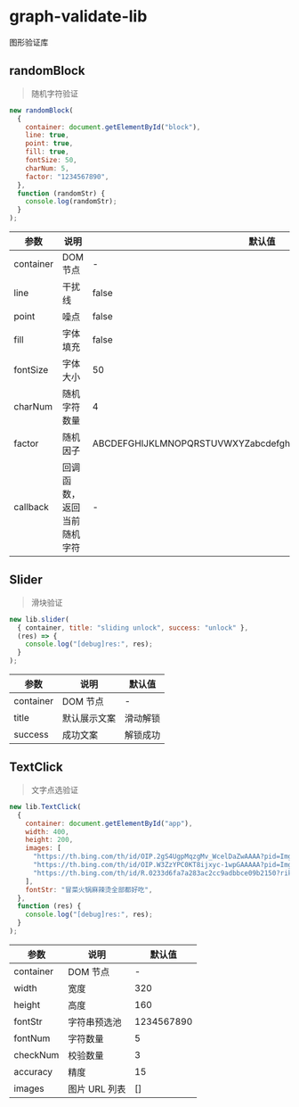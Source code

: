 # graph-validate-lib

图形验证库

## randomBlock

> 随机字符验证

```js
new randomBlock(
  {
    container: document.getElementById("block"),
    line: true,
    point: true,
    fill: true,
    fontSize: 50,
    charNum: 5,
    factor: "1234567890",
  },
  function (randomStr) {
    console.log(randomStr);
  }
);
```

| 参数      | 说明                       | 默认值                                                         |
| --------- | -------------------------- | -------------------------------------------------------------- |
| container | DOM 节点                   | -                                                              |
| line      | 干扰线                     | false                                                          |
| point     | 噪点                       | false                                                          |
| fill      | 字体填充                   | false                                                          |
| fontSize  | 字体大小                   | 50                                                             |
| charNum   | 随机字符数量               | 4                                                              |
| factor    | 随机因子                   | ABCDEFGHIJKLMNOPQRSTUVWXYZabcdefghijklmnopqrstuvwxyz0123456789 |
| callback  | 回调函数，返回当前随机字符 | -                                                              |

## Slider

> 滑块验证

```js
new lib.slider(
  { container, title: "sliding unlock", success: "unlock" },
  (res) => {
    console.log("[debug]res:", res);
  }
);
```

| 参数      | 说明         | 默认值   |
| --------- | ------------ | -------- |
| container | DOM 节点     | -        |
| title     | 默认展示文案 | 滑动解锁 |
| success   | 成功文案     | 解锁成功 |

## TextClick

> 文字点选验证

```js
new lib.TextClick(
  {
    container: document.getElementById("app"),
    width: 400,
    height: 200,
    images: [
      "https://th.bing.com/th/id/OIP.2gS4UgpMqzgMv_WcelDaZwAAAA?pid=ImgDet&rs=1",
      "https://th.bing.com/th/id/OIP.W3ZzYPC0KT8ijxyc-1wpGAAAAA?pid=ImgDet&rs=1",
      "https://th.bing.com/th/id/R.0233d6fa7a283ac2cc9adbbce09b2150?rik=mAI8iultzrL3OQ&pid=ImgRaw&r=0&sres=1&sresct=1",
    ],
    fontStr: "冒菜火锅麻辣烫全部都好吃",
  },
  function (res) {
    console.log("[debug]res:", res);
  }
);
```

| 参数      | 说明          | 默认值     |
| --------- | ------------- | ---------- |
| container | DOM 节点      | -          |
| width     | 宽度          | 320        |
| height    | 高度          | 160        |
| fontStr   | 字符串预选池  | 1234567890 |
| fontNum   | 字符数量      | 5          |
| checkNum  | 校验数量      | 3          |
| accuracy  | 精度          | 15         |
| images    | 图片 URL 列表 | []         |
